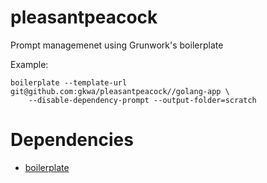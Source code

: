 # pleasantpeacock

Prompt managemenet using Grunwork's boilerplate

Example:

```
boilerplate --template-url git@github.com:gkwa/pleasantpeacock//golang-app \
    --disable-dependency-prompt --output-folder=scratch
```


# Dependencies

- [boilerplate](https://github.com/gruntwork-io/boilerplate?tab=readme-ov-file#boilerplate)
